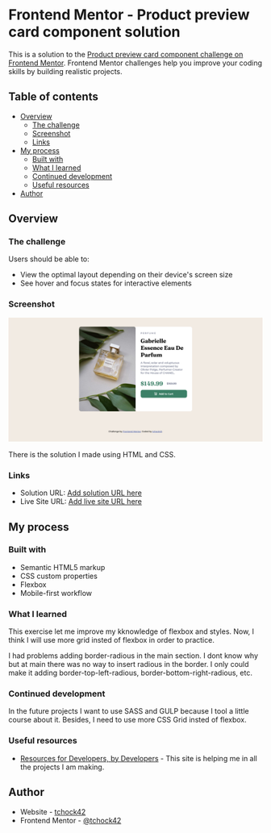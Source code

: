 # Frontend Mentor - Product preview card component solution

This is a solution to the [Product preview card component challenge on Frontend Mentor](https://www.frontendmentor.io/challenges/product-preview-card-component-GO7UmttRfa). Frontend Mentor challenges help you improve your coding skills by building realistic projects. 

## Table of contents

- [Overview](#overview)
  - [The challenge](#the-challenge)
  - [Screenshot](#screenshot)
  - [Links](#links)
- [My process](#my-process)
  - [Built with](#built-with)
  - [What I learned](#what-i-learned)
  - [Continued development](#continued-development)
  - [Useful resources](#useful-resources)
- [Author](#author)




## Overview

### The challenge

Users should be able to:

- View the optimal layout depending on their device's screen size
- See hover and focus states for interactive elements

### Screenshot

![Screenshot](screenshot.png)

There is the solution I made using HTML and CSS.


### Links

- Solution URL: [Add solution URL here](https://github.com/tchock42/Product-Preview-Card-Component)
- Live Site URL: [Add live site URL here](https://zingy-jelly-a30273.netlify.app/)

## My process

### Built with

- Semantic HTML5 markup
- CSS custom properties
- Flexbox
- Mobile-first workflow


### What I learned

This exercise let me improve my kknowledge of flexbox and styles. Now, I think I will use more grid insted of flexbox in order to practice.

I had problems adding border-radious in the main section. I dont know why but at main there was no way to insert radious in the border. I only could make it adding border-top-left-radious, border-bottom-right-radious, etc.


### Continued development

In the future projects I want to use SASS and GULP because I tool a little course about it. Besides, I need to use more CSS Grid insted of flexbox.

### Useful resources

- [Resources for Developers, by Developers](https://developer.mozilla.org/en-US/) - This site is helping me in all the projects I am making.


## Author

- Website - [tchock42](https://github.com/tchock42)
- Frontend Mentor - [@tchock42](https://www.frontendmentor.io/profile/tchock42)


